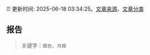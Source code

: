 :alarm_clock: 更新时间: 2025-06-18 03:34:25。[文章来源](/README.md)、[文章分类](/TAGS.md)

## 报告


> 关键字：`报告`、`月报`




